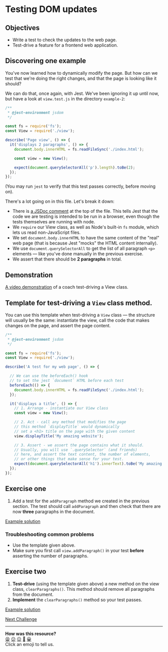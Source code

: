 # Testing DOM updates

## Objectives

 * Write a test to check the updates to the web page.
 * Test-drive a feature for a frontend web application.

## Discovering one example

You've now learned how to dynamically modify the page. But how can we test that we're doing the right changes, and that the page is looking like it should?

We can do that, once again, with Jest. We've been ignoring it up until now, but
have a look at `view.test.js` in the directory `example-2`:

```js
/**
 * @jest-environment jsdom
 */

const fs = require('fs');
const View = require('./view');

describe('Page view', () => {
  it('displays 2 paragraphs', () => {
    document.body.innerHTML = fs.readFileSync('./index.html');

    const view = new View();

    expect(document.querySelectorAll('p').length).toBe(2);
  });
});
```

(You may run `jest` to verify that this test passes correctly, before moving on).

There's a lot going on in this file. Let's break it down:
* There is [a JSDoc comment](https://jsdoc.app/about-getting-started.html) at
  the top of the file. This tells Jest that the code we are testing is
  intended to be run in a browser, even though the tests themselves are running
  with node.
* We `require` our View class, as well as Node's built-in `fs` module, which
  lets us read non-JavaScript files.
* We set `document.body.innerHTML` to have the same content of the "real" web
  page (that is because Jest "mocks" the HTML content internally).
* We use `document.querySelectorAll` to get the list of all
  paragraph `<p>` elements — like you've done manually in the previous
  exercise.
* We assert that there should be **2 paragraphs** in total.

## Demonstration

[A video demonstration](https://www.youtube.com/watch?v=gncQzqAzpS4) of a coach test-driving a View class.

## Template for test-driving a `View` class method.

You can use this template when test-driving a `View` class — the structure will usually be the same: instantiate the view, call the code that makes changes on the page, and assert the page content.

```js
/**
 * @jest-environment jsdom
 */

const fs = require('fs');
const View = require('./view');

describe('A test for my web page', () => {

  // We can use the beforeEach() hook 
  // to set the jest `document` HTML before each test
  beforeEach(() => {
    document.body.innerHTML = fs.readFileSync('./index.html');
  });

  it('displays a title', () => {
    // 1. Arrange - instantiate our View class
    const view = new View();

    // 2. Act - call any method that modifies the page
    // this method `displayTitle` would dynamically
    // set a <h1> title on the page with the given content
    view.displayTitle('My amazing website');

    // 3. Assert - we assert the page contains what it should.
    // Usually, you will use `.querySelector` (and friends)
    // here, and assert the text content, the number of elements,
    // or other things that make sense for your test.
    expect(document.querySelectorAll('h1').innerText).toBe('My amazing website');
  });
});
```

## Exercise one

1. Add a test for the `addParagraph` method we created in the previous
   section. The test should call `addParagraph` and then check that there are
   now **three** paragraphs in the document.

[Example solution](https://www.youtube.com/watch?v=phBzCmSkPAM)

### Troubleshooting common problems

* Use the template given above.
* Make sure you first call `view.addParagraph()` in your test **before** asserting the number of paragraphs.

## Exercise two

1. **Test-drive** (using the template given above) a new method on the view class, `clearParagraphs()`. This method should remove all paragraphs from the document.
2. **Implement** the `clearParagraphs()` method so your test passes.

[Example solution](https://youtu.be/phBzCmSkPAM?t=224)


[Next Challenge](07_adding_new_note.md)

<!-- BEGIN GENERATED SECTION DO NOT EDIT -->

---

**How was this resource?**  
[😫](https://airtable.com/shrUJ3t7KLMqVRFKR?prefill_Repository=makersacademy/javascript-web-applications&prefill_File=contents/06_testing_page_content.md&prefill_Sentiment=😫) [😕](https://airtable.com/shrUJ3t7KLMqVRFKR?prefill_Repository=makersacademy/javascript-web-applications&prefill_File=contents/06_testing_page_content.md&prefill_Sentiment=😕) [😐](https://airtable.com/shrUJ3t7KLMqVRFKR?prefill_Repository=makersacademy/javascript-web-applications&prefill_File=contents/06_testing_page_content.md&prefill_Sentiment=😐) [🙂](https://airtable.com/shrUJ3t7KLMqVRFKR?prefill_Repository=makersacademy/javascript-web-applications&prefill_File=contents/06_testing_page_content.md&prefill_Sentiment=🙂) [😀](https://airtable.com/shrUJ3t7KLMqVRFKR?prefill_Repository=makersacademy/javascript-web-applications&prefill_File=contents/06_testing_page_content.md&prefill_Sentiment=😀)  
Click an emoji to tell us.

<!-- END GENERATED SECTION DO NOT EDIT -->
